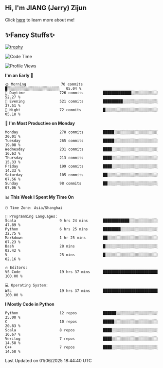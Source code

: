 ## Hi, I'm JIANG (Jerry) Zijun

Click [here](https://jzjerry.github.io/about/) to learn more about me!

## ✨Fancy Stuffs✨
[![trophy](https://github-profile-trophy.vercel.app/?username=jzjerry&theme=onedark)](https://github.com/ryo-ma/github-profile-trophy)
<!--START_SECTION:waka-->
![Code Time](http://img.shields.io/badge/Code%20Time-1%2C334%20hrs%2013%20mins-blue)

![Profile Views](http://img.shields.io/badge/Profile%20Views-7-blue)

**I'm an Early 🐤** 

```text
🌞 Morning                70 commits          █░░░░░░░░░░░░░░░░░░░░░░░░   05.04 % 
🌆 Daytime                726 commits         █████████████░░░░░░░░░░░░   52.27 % 
🌃 Evening                521 commits         █████████░░░░░░░░░░░░░░░░   37.51 % 
🌙 Night                  72 commits          █░░░░░░░░░░░░░░░░░░░░░░░░   05.18 % 
```
📅 **I'm Most Productive on Monday** 

```text
Monday                   278 commits         █████░░░░░░░░░░░░░░░░░░░░   20.01 % 
Tuesday                  265 commits         █████░░░░░░░░░░░░░░░░░░░░   19.08 % 
Wednesday                231 commits         ████░░░░░░░░░░░░░░░░░░░░░   16.63 % 
Thursday                 213 commits         ████░░░░░░░░░░░░░░░░░░░░░   15.33 % 
Friday                   199 commits         ████░░░░░░░░░░░░░░░░░░░░░   14.33 % 
Saturday                 105 commits         ██░░░░░░░░░░░░░░░░░░░░░░░   07.56 % 
Sunday                   98 commits          ██░░░░░░░░░░░░░░░░░░░░░░░   07.06 % 
```


📊 **This Week I Spent My Time On** 

```text
🕑︎ Time Zone: Asia/Shanghai

💬 Programming Languages: 
Scala                    9 hrs 24 mins       ████████████░░░░░░░░░░░░░   47.89 % 
Python                   6 hrs 25 mins       ████████░░░░░░░░░░░░░░░░░   32.75 % 
Markdown                 1 hr 25 mins        ██░░░░░░░░░░░░░░░░░░░░░░░   07.23 % 
Bash                     28 mins             █░░░░░░░░░░░░░░░░░░░░░░░░   02.42 % 
V                        25 mins             █░░░░░░░░░░░░░░░░░░░░░░░░   02.16 % 

🔥 Editors: 
VS Code                  19 hrs 37 mins      █████████████████████████   100.00 % 

💻 Operating System: 
WSL                      19 hrs 37 mins      █████████████████████████   100.00 % 
```

**I Mostly Code in Python** 

```text
Python                   12 repos            ██████░░░░░░░░░░░░░░░░░░░   25.00 % 
C                        10 repos            █████░░░░░░░░░░░░░░░░░░░░   20.83 % 
Scala                    8 repos             ████░░░░░░░░░░░░░░░░░░░░░   16.67 % 
Verilog                  7 repos             ████░░░░░░░░░░░░░░░░░░░░░   14.58 % 
C++                      7 repos             ████░░░░░░░░░░░░░░░░░░░░░   14.58 % 
```




 Last Updated on 01/06/2025 18:44:40 UTC
<!--END_SECTION:waka-->
